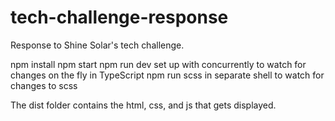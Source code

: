 # tech-challenge-response
Response to Shine Solar's tech challenge.

npm install
npm start
npm run dev set up with concurrently to watch for changes on the fly in TypeScript
npm run scss in separate shell to watch for changes to scss

The dist folder contains the html, css, and js that gets displayed.
